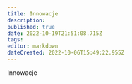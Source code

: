 ```yaml
---
title: Innowacje
description: 
published: true
date: 2022-10-19T21:51:08.715Z
tags: 
editor: markdown
dateCreated: 2022-10-06T15:49:22.955Z
---
```


Innowacje